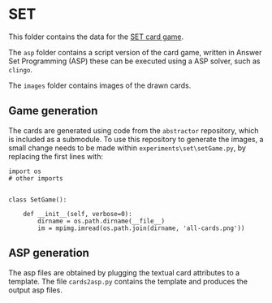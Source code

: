 # SET

This folder contains the data for the [SET card game](https://en.wikipedia.org/wiki/Set_(card_game)).

The `asp` folder contains a script version of the card game, written in Answer Set Programming (ASP) these can be executed using a ASP solver, such as `clingo`.

The `images` folder contains images of the drawn cards.

## Game generation

The cards are generated using code from the `abstractor` repository, which is included as a submodule. To use this repository to generate the images, a small change needs to be made within `experiments\set\setGame.py`, by replacing the first lines with:

```
import os
# other imports


class SetGame():

    def __init__(self, verbose=0):
        dirname = os.path.dirname(__file__)
        im = mpimg.imread(os.path.join(dirname, 'all-cards.png'))
```


## ASP generation
The asp files are obtained by plugging the textual card attributes to a template. The file `cards2asp.py` contains the template and produces the output asp files.
